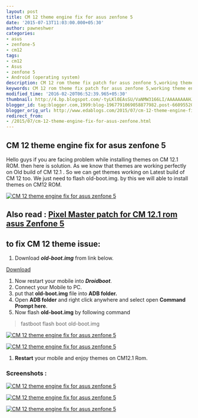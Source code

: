 ```yaml
---
layout: post
title: CM 12 theme engine fix for asus zenfone 5
date: '2015-07-13T11:03:00.000+05:30'
author: pawneshwer
categories:
- asus
- zenfone-5
- cm12
tags:
- cm12
- Asus
- zenfone 5
- Android (operating system)
description: CM 12 rom theme fix patch for asus zenfone 5,working theme engine for CM 12 rom for asus zenfone 5
keywords: CM 12 rom theme fix patch for asus zenfone 5,working theme engine for CM 12 rom for asus zenfone 5
modified_time: '2016-02-20T06:52:39.965+05:30'
thumbnail: http://4.bp.blogspot.com/-tyLKl0EAsSU/VaNMW3166LI/AAAAAAAAHJU/Ol4HEiSc0G0/s72-c/CM-12-theme-engine-fix-for-asus-zenfone-5-4.png
blogger_id: tag:blogger.com,1999:blog-1967791069058877982.post-6609552060022415025
blogger_orig_url: http://www.edablogs.com/2015/07/cm-12-theme-engine-fix-for-asus-zenfone.html
redirect_from:
- /2015/07/cm-12-theme-engine-fix-for-asus-zenfone.html
---
```


## CM 12 theme engine fix for asus zenfone 5

Hello guys if you are facing problem while installing themes on CM 12.1 ROM. then here is solution. As we know that themes are working perfectly on Old build of CM 12.1 . So we can get themes working on Latest build of CM 12 too. We just need to flash old-boot.img. by this we will able to install themes on CM12 ROM.  

[![CM 12 theme engine fix for asus zenfone 5](http://4.bp.blogspot.com/-tyLKl0EAsSU/VaNMW3166LI/AAAAAAAAHJU/Ol4HEiSc0G0/s320/CM-12-theme-engine-fix-for-asus-zenfone-5-4.png "CM 12 theme engine fix for asus zenfone 5")](http://4.bp.blogspot.com/-tyLKl0EAsSU/VaNMW3166LI/AAAAAAAAHJU/Ol4HEiSc0G0/s1600/CM-12-theme-engine-fix-for-asus-zenfone-5-4.png)

## Also read : [Pixel Master patch for CM 12.1 rom asus Zenfone 5](http://www.xdablogs.com/2015/07/pixel-master-patch-for-cm-12-1-rom-asus-zenfone-5.html)

## to fix CM 12 theme issue:

1.  Download **_old-boot.img_** from link below.

[Download](https://userscloud.com/a4ptqq42jwys)

1.  Now restart your mobile into **_Droidboot_**.
2.  Connect your Mobile to PC.
3.  put that **old-boot.img** file into **ADB folder.**
4.  Open **ADB folder** and right click anywhere and select open **Command Prompt here**.
5.  Now flash **old-boot.img** by following command

> fastboot flash boot old-boot.img

[![CM 12 theme engine fix for asus zenfone 5](http://4.bp.blogspot.com/-zVueUanEgWE/VaNMXjLY6uI/AAAAAAAAHJQ/Va03vq0pesg/s320/CM-12-theme-engine-fix-for-asus-zenfone-5-2.png "CM 12 theme engine fix for asus zenfone 5")](http://4.bp.blogspot.com/-zVueUanEgWE/VaNMXjLY6uI/AAAAAAAAHJQ/Va03vq0pesg/s1600/CM-12-theme-engine-fix-for-asus-zenfone-5-2.png)

[![CM 12 theme engine fix for asus zenfone 5](http://1.bp.blogspot.com/-zOhlafBc5Hw/VaNMZefaK2I/AAAAAAAAHJk/4QSG9UdsYM0/s320/CM-12-theme-engine-fix-for-asus-zenfone-5.png "CM 12 theme engine fix for asus zenfone 5")](http://1.bp.blogspot.com/-zOhlafBc5Hw/VaNMZefaK2I/AAAAAAAAHJk/4QSG9UdsYM0/s1600/CM-12-theme-engine-fix-for-asus-zenfone-5.png)

1.  **Restart** your mobile and enjoy themes on CM12.1 Rom.

### Screenshots :

[![CM 12 theme engine fix for asus zenfone 5](http://3.bp.blogspot.com/-9BQKjcUqBlU/VaNMWqsm9lI/AAAAAAAAHJM/vyU5_2jt3q4/s320/CM-12-theme-engine-fix-for-asus-zenfone-5-3.png "CM 12 theme engine fix for asus zenfone 5")](http://3.bp.blogspot.com/-9BQKjcUqBlU/VaNMWqsm9lI/AAAAAAAAHJM/vyU5_2jt3q4/s1600/CM-12-theme-engine-fix-for-asus-zenfone-5-3.png)

[![CM 12 theme engine fix for asus zenfone 5](http://4.bp.blogspot.com/-tyLKl0EAsSU/VaNMW3166LI/AAAAAAAAHJU/Ol4HEiSc0G0/s320/CM-12-theme-engine-fix-for-asus-zenfone-5-4.png "CM 12 theme engine fix for asus zenfone 5")](http://4.bp.blogspot.com/-tyLKl0EAsSU/VaNMW3166LI/AAAAAAAAHJU/Ol4HEiSc0G0/s1600/CM-12-theme-engine-fix-for-asus-zenfone-5-4.png)

[![CM 12 theme engine fix for asus zenfone 5](http://2.bp.blogspot.com/--AtTIOHuVdo/VaNMZF43QFI/AAAAAAAAHJg/LQz95nqKyDU/s320/CM-12-theme-engine-fix-for-asus-zenfone-5-5.png "CM 12 theme engine fix for asus zenfone 5")](http://2.bp.blogspot.com/--AtTIOHuVdo/VaNMZF43QFI/AAAAAAAAHJg/LQz95nqKyDU/s1600/CM-12-theme-engine-fix-for-asus-zenfone-5-5.png)